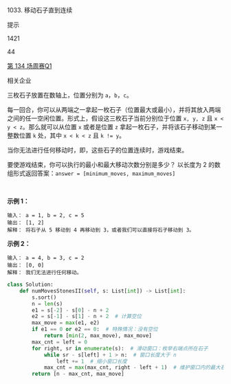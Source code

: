 1033. 移动石子直到连续

提示

1421

44

[第 134 场周赛](https://leetcode.cn/contest/weekly-contest-134)[Q1](https://leetcode.cn/contest/weekly-contest-134/problems/moving-stones-until-consecutive)

相关企业

三枚石子放置在数轴上，位置分别为 `a`，`b`，`c`。

每一回合，你可以从两端之一拿起一枚石子（位置最大或最小），并将其放入两端之间的任一空闲位置。形式上，假设这三枚石子当前分别位于位置 `x, y, z` 且 `x < y < z`。那么就可以从位置 `x` 或者是位置 `z` 拿起一枚石子，并将该石子移动到某一整数位置 `k` 处，其中 `x < k < z` 且 `k != y`。

当你无法进行任何移动时，即，这些石子的位置连续时，游戏结束。

要使游戏结束，你可以执行的最小和最大移动次数分别是多少？ 以长度为 2 的数组形式返回答案：`answer = [minimum_moves, maximum_moves]`

 

**示例 1：**

```
输入： a = 1, b = 2, c = 5
输出： [1, 2]
解释： 将石子从 5 移动到 4 再移动到 3，或者我们可以直接将石子移动到 3。
```

**示例 2：**

```
输入： a = 4, b = 3, c = 2
输出： [0, 0]
解释： 我们无法进行任何移动。
```

```py
class Solution:
    def numMovesStonesII(self, s: List[int]) -> List[int]:
        s.sort()
        n = len(s)
        e1 = s[-2] - s[0] - n + 2
        e2 = s[-1] - s[1] - n + 2  # 计算空位
        max_move = max(e1, e2)
        if e1 == 0 or e2 == 0:  # 特殊情况：没有空位
            return [min(2, max_move), max_move]
        max_cnt = left = 0
        for right, sr in enumerate(s):  # 滑动窗口：枚举右端点所在石子
            while sr - s[left] + 1 > n:  # 窗口长度大于 n
                left += 1  # 缩小窗口长度
            max_cnt = max(max_cnt, right - left + 1)  # 维护窗口内的最大石子数
        return [n - max_cnt, max_move]
